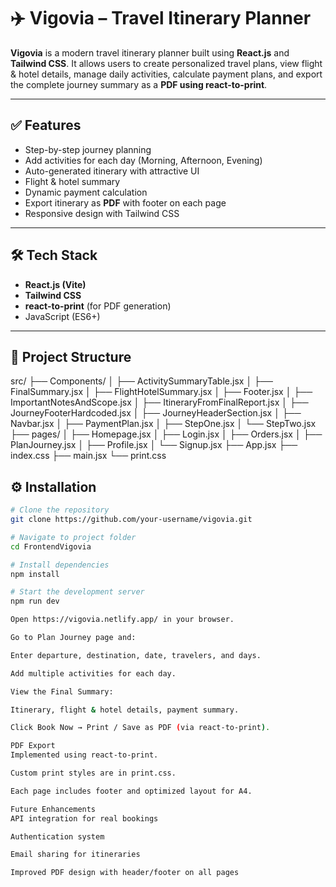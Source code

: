 # ✈️ Vigovia – Travel Itinerary Planner  

**Vigovia** is a modern travel itinerary planner built using **React.js** and **Tailwind CSS**. It allows users to create personalized travel plans, view flight & hotel details, manage daily activities, calculate payment plans, and export the complete journey summary as a **PDF using react-to-print**.

---

## ✅ Features
- Step-by-step journey planning
- Add activities for each day (Morning, Afternoon, Evening)
- Auto-generated itinerary with attractive UI
- Flight & hotel summary
- Dynamic payment calculation
- Export itinerary as **PDF** with footer on each page
- Responsive design with Tailwind CSS

---

## 🛠 Tech Stack
- **React.js (Vite)**
- **Tailwind CSS**
- **react-to-print** (for PDF generation)
- JavaScript (ES6+)

---

## 📂 Project Structure
src/
├── Components/
│ ├── ActivitySummaryTable.jsx
│ ├── FinalSummary.jsx
│ ├── FlightHotelSummary.jsx
│ ├── Footer.jsx
│ ├── ImportantNotesAndScope.jsx
│ ├── ItineraryFromFinalReport.jsx
│ ├── JourneyFooterHardcoded.jsx
│ ├── JourneyHeaderSection.jsx
│ ├── Navbar.jsx
│ ├── PaymentPlan.jsx
│ ├── StepOne.jsx
│ └── StepTwo.jsx
├── pages/
│ ├── Homepage.jsx
│ ├── Login.jsx
│ ├── Orders.jsx
│ ├── PlanJourney.jsx
│ ├── Profile.jsx
│ └── Signup.jsx
├── App.jsx
├── index.css
├── main.jsx
└── print.css
## ⚙️ Installation
```bash
# Clone the repository
git clone https://github.com/your-username/vigovia.git

# Navigate to project folder
cd FrontendVigovia

# Install dependencies
npm install

# Start the development server
npm run dev

Open https://vigovia.netlify.app/ in your browser.

Go to Plan Journey page and:

Enter departure, destination, date, travelers, and days.

Add multiple activities for each day.

View the Final Summary:

Itinerary, flight & hotel details, payment summary.

Click Book Now → Print / Save as PDF (via react-to-print).

PDF Export
Implemented using react-to-print.

Custom print styles are in print.css.

Each page includes footer and optimized layout for A4.

Future Enhancements
API integration for real bookings

Authentication system

Email sharing for itineraries

Improved PDF design with header/footer on all pages


